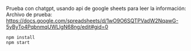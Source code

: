 
Prueba con chatgpt, usando api de google sheets para leer la información:
Archivo de prueba:
https://docs.google.com/spreadsheets/d/1wO9O6SQTPVadW2NqawG-5yByTo4PqbnmqUWLlgN68ng/edit#gid=0
```
npm install
npm start
```

